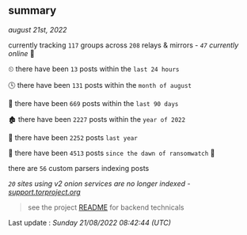 
## summary
_august 21st, 2022_

currently tracking `117` groups across `208` relays & mirrors - _`47` currently online_ 📡

⏲ there have been `13` posts within the `last 24 hours`

🕓 there have been `131` posts within the `month of august`

📅 there have been `669` posts within the `last 90 days`

🏚 there have been `2227` posts within the `year of 2022`

🚀 there have been `2252` posts `last year`

🦕 there have been `4513` posts `since the dawn of ransomwatch` 🐣

there are `56` custom parsers indexing posts

_`20` sites using v2 onion services are no longer indexed - [support.torproject.org](https://support.torproject.org/onionservices/v2-deprecation/)_

> see the project [README](https://github.com/jmousqueton/ransomwatch#readme) for backend technicals



Last update : _Sunday 21/08/2022 08:42:44 (UTC)_

